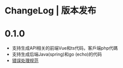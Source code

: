 # ChangeLog | 版本发布

# 0.1.0
* 支持生成API相关的前端Vue和ts代码，客戶端php代碼 
* 支持生成后端Java(spring)和go (echo)的代码
* [错误处理规范](https://version.uuzu.com/Merlion/protoapi/ErrorHandling.md)


